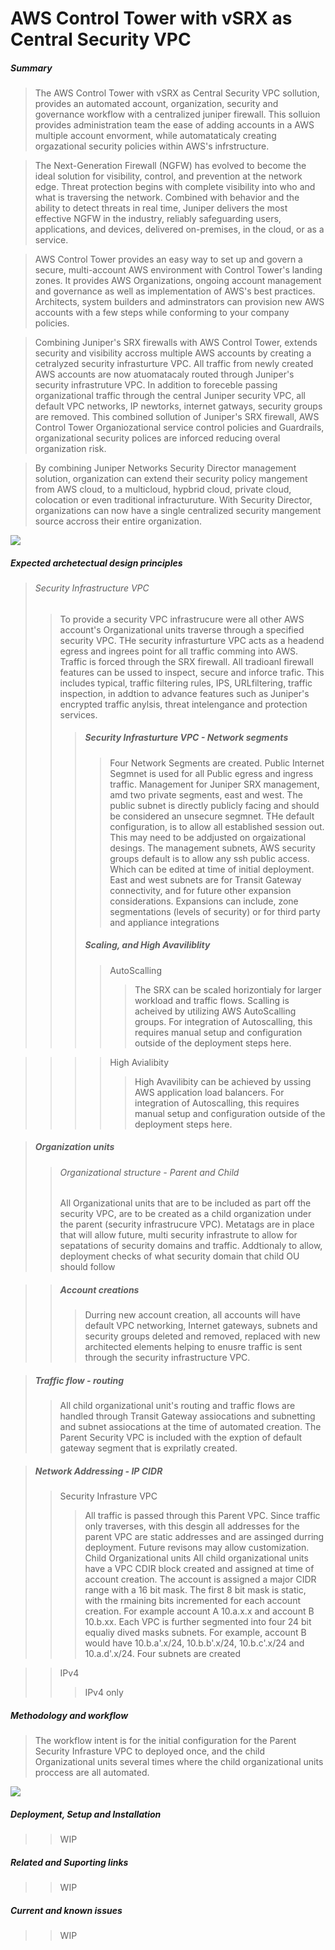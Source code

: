 # AWS Control Tower with vSRX as Central Security VPC

##### Summary
> The AWS Control Tower with vSRX as Central Security VPC sollution, provides an automated account, organization, security and governance workflow with a centralized juniper firewall. This solluion provides administration team the ease of adding accounts in a AWS multiple account envorment, while automataticaly creating orgazational security policies within AWS's infrstructure.

  >The Next-Generation Firewall (NGFW) has evolved to become the ideal solution for visibility, control, and prevention at the network edge. Threat protection begins with complete visibility into who and what is traversing the network. Combined with behavior and the ability to detect threats in real time, Juniper delivers the most effective NGFW in the industry, reliably safeguarding users, applications, and devices, delivered on-premises, in the cloud, or as a service.

>  AWS Control Tower provides an easy way to set up and govern a secure, multi-account AWS environment with Control Tower's landing zones. It provides AWS Organizations, ongoing account management and governance as well as implementation of AWS's best practices. Architects, system builders and adminstrators can provision new AWS accounts with a few steps while conforming to your company policies.

>  Combining Juniper's SRX firewalls with AWS Control Tower, extends security and visibility accross multiple AWS accounts by creating a cetralyzed security infrasturture VPC. All traffic from newly created AWS accounts are now atuomatacaly routed through Juniper's security infrastruture VPC. In addition to foreceble passing organizational traffic through the central Juniper security VPC, all default VPC networks, IP newtorks, internet gatways, security groups are removed. This combined sollution of Juniper's SRX firewall, AWS Control Tower Organiozational service control policies and Guardrails, organizational security polices are inforced reducing overal organization risk.

>  By combining Juniper Networks Security Director management solution, organization can extend their security policy mangement from AWS cloud, to a multicloud, hypbrid cloud, private cloud, colocation or even traditional infracturuture. With Security Director, organizations can now have a single centralized security mangement source accross their entire organization.

![](./img/Arch.png)

##### Expected archetectual design principles
> ###### Security Infrastructure VPC
  >>To provide a security VPC infrastrucure were all other AWS account's Organizational units traverse through a specified security VPC. THe security infrasturture VPC acts as a headend egress and ingrees point for all traffic comming into AWS.  Traffic is forced through the SRX firewall.  All tradioanl firewall features can be ussed to inspect, secure and inforce trafic.  This includes typical, traffic filtering rules, IPS, URLfiltering, traffic inspection, in addtion to advance features such as Juniper's encrypted traffic anylsis, threat intelengance and protection services.
  >>> ##### Security Infrasturture VPC - Network segments
  >>>> Four Network Segments are created. Public Internet Segmnet is used for all Public egress and ingress traffic. Management for Juniper SRX management, amd two private segments, east and west.  The public subnet is directly publicly facing and should be considered an unsecure segmnet. THe default configuration, is to allow all established session out. This may need to be addjusted on orgaizational desings. The management subnets, AWS security groups default is to allow any ssh public access. Which can be edited at time of initial deployment.  East and west subnets are for Transit Gateway connectivity, and for future other expansion considerations. Expansions can include, zone segmentations (levels of security) or for third party and appliance integrations
  >>> ##### Scaling, and High Avaviliblity
  >>>> AutoScalling
  >>>>> The SRX can be scaled horizontialy for larger workload and traffic flows. Scalling is acheived by utilizing AWS AutoScalling groups. For integration of Autoscalling, this requires manual setup and configuration outside of the deployment steps here.

  >>>> High Avialibity
  >>>>> High Avavilibity can be achieved by ussing AWS application load balancers. For integration of Autoscalling, this requires manual setup and configuration outside of the deployment steps here.

  > ##### Organization units
  >> ###### Organizational structure - Parent and Child
  >>  All Organizational units that are to be included as part off the security VPC, are to be created as a child organization under the parent (security infrastrucure VPC). Metatags are in place that will allow future, multi security infrastrute to allow for sepatations of security domains and traffic. Addtionaly to allow, deployment checks of what security domain that child OU should follow

>> ##### Account creations
>>>  Durring new account creation, all accounts will have default VPC networking, Internet gateways, subnets and security groups deleted and removed, replaced with new architected elements helping to enusre traffic is sent through the security infrastructure VPC.

> ##### Traffic flow - routing
>>All child organizational unit's routing and traffic flows are handled through Transit Gateway assiocations and subnetting and subnet assiocations at the time of automated creation. The Parent Security VPC is included with the exption of default gateway segment that is exprilatly created.

> ##### Network Addressing - IP CIDR
>> Security Infrasture VPC
>>> All traffic is passed through this Parent VPC. Since traffic only traverses, with this desgin all addresses for the parent VPC are static addresses and are assinged durring deployment. Future revisons may allow customization.
>> Child Organizational units
>>> All child organizational units have a VPC CDIR block created and assigned at time of account creation. The account is assigned a major CIDR range with a 16 bit mask. The first 8 bit mask is static, with the rmaining bits incremented for each account creation. For example account A 10.a.x.x and account B 10.b.xx. Each VPC is further segmented into four 24 bit equaliy dived masks subnets. For example, account B would have 10.b.a'.x/24, 10.b.b'.x/24, 10.b.c'.x/24 and 10.a.d'.x/24.     Four subnets are created

>>  IPv4
>>> IPv4 only

##### Methodology and workflow
>The workflow intent is for the initial configuration for the Parent Security Infrasture VPC to deployed once, and the child Organizational units several times where the child organizational units proccess are all automated.

![](./img/WorkFlow.png)

##### Deployment, Setup and Installation
>> WIP
##### Related and Suporting links
>> WIP
##### Current and known issues
>> WIP

